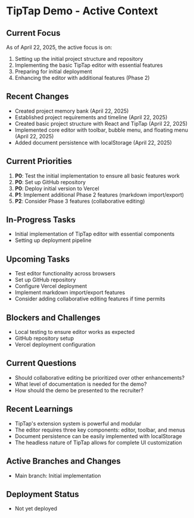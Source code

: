 # TipTap Demo - Active Context

## Current Focus
As of April 22, 2025, the active focus is on:
1. Setting up the initial project structure and repository
2. Implementing the basic TipTap editor with essential features
3. Preparing for initial deployment
4. Enhancing the editor with additional features (Phase 2)

## Recent Changes
- Created project memory bank (April 22, 2025)
- Established project requirements and timeline (April 22, 2025)
- Created basic project structure with React and TipTap (April 22, 2025)
- Implemented core editor with toolbar, bubble menu, and floating menu (April 22, 2025)
- Added document persistence with localStorage (April 22, 2025)

## Current Priorities
1. **P0**: Test the initial implementation to ensure all basic features work
2. **P0**: Set up GitHub repository
3. **P0**: Deploy initial version to Vercel
4. **P1**: Implement additional Phase 2 features (markdown import/export)
5. **P2**: Consider Phase 3 features (collaborative editing)

## In-Progress Tasks
- Initial implementation of TipTap editor with essential components
- Setting up deployment pipeline

## Upcoming Tasks
- Test editor functionality across browsers
- Set up GitHub repository
- Configure Vercel deployment
- Implement markdown import/export features
- Consider adding collaborative editing features if time permits

## Blockers and Challenges
- Local testing to ensure editor works as expected
- GitHub repository setup
- Vercel deployment configuration

## Current Questions
- Should collaborative editing be prioritized over other enhancements?
- What level of documentation is needed for the demo?
- How should the demo be presented to the recruiter?

## Recent Learnings
- TipTap's extension system is powerful and modular
- The editor requires three key components: editor, toolbar, and menus
- Document persistence can be easily implemented with localStorage
- The headless nature of TipTap allows for complete UI customization

## Active Branches and Changes
- Main branch: Initial implementation

## Deployment Status
- Not yet deployed

